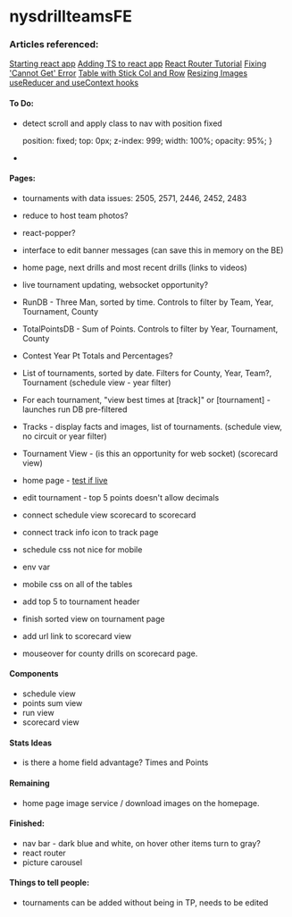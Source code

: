 # nysdrillteamsFE


### Articles referenced: 

[Starting react app](https://dev.to/ruppysuppy/create-react-app-from-scratch-like-a-pro-de0)
[Adding TS to react app](https://blog.logrocket.com/using-typescript-with-react-tutorial-examples/)
[React Router Tutorial](https://reactrouter.com/docs/en/v6/getting-started/tutorial)
[Fixing 'Cannot Get' Error](https://ui.dev/react-router-cannot-get-url-refresh)
[Table with Stick Col and Row](https://css-tricks.com/a-table-with-both-a-sticky-header-and-a-sticky-first-column/)
[Resizing Images](https://github.com/lovell/sharp)
[useReducer and useContext hooks](https://designcode.io/react-hooks-handbook-usereducer-with-usecontext-1)

#### To Do:
* detect scroll and apply class to nav with position fixed

    position: fixed;
    top: 0px;
    z-index: 999;
    width: 100%;
    opacity: 95%;
}

* 


#### Pages: 
* tournaments with data issues: 2505, 2571, 2446, 2452, 2483
* reduce to host team photos?
* react-popper?
* interface to edit banner messages (can save this in memory on the BE)
* home page, next drills and most recent drills (links to videos)
* live tournament updating, websocket opportunity?
* RunDB - Three Man, sorted by time.  Controls to filter by Team, Year, Tournament, County
* TotalPointsDB - Sum of Points.  Controls to filter by Year, Tournament, County
* Contest Year Pt Totals and Percentages?
* List of tournaments, sorted by date.  Filters for County, Year, Team?, Tournament  (schedule view - year filter)
* For each tournament, "view best times at [track]" or [tournament] - launches run DB pre-filtered
* Tracks - display facts and images, list of tournaments.  (schedule view, no circuit or year filter)
* Tournament View - (is this an opportunity for web socket) (scorecard view)
* home page - [test if live](https://stackoverflow.com/questions/32454238/how-to-check-if-youtube-channel-is-streaming-live)
* edit tournament - top 5 points doesn't allow decimals

* connect schedule view scorecard to scorecard
* connect track info icon to track page
* schedule css not nice for mobile
* env var
* mobile css on all of the tables
* add top 5 to tournament header
* finish sorted view on tournament page
* add url link to scorecard view
* mouseover for county drills on scorecard page.

#### Components
* schedule view
* points sum view
* run view
* scorecard view

#### Stats Ideas
* is there a home field advantage? Times and Points

#### Remaining
* home page image service / download images on the homepage.


#### Finished: 
* nav bar - dark blue and white, on hover other items turn to gray?
* react router
* picture carousel

#### Things to tell people: 
* tournaments can be added without being in TP, needs to be edited 
